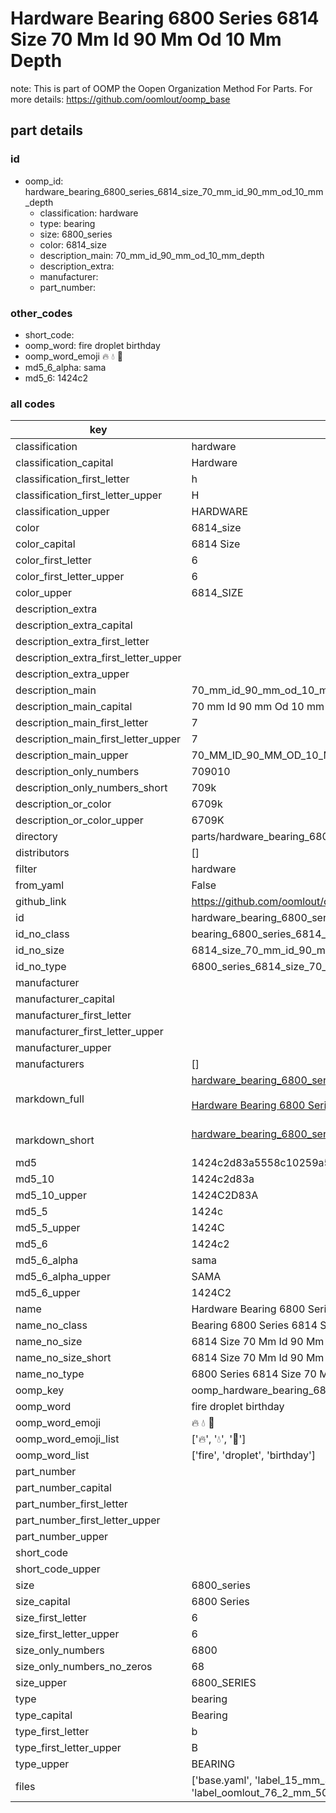 # Hardware Bearing 6800 Series 6814 Size 70 Mm Id 90 Mm Od 10 Mm Depth  

note: This is part of OOMP the Oopen Organization Method For Parts. For more details: https://github.com/oomlout/oomp_base

##  part details





### id
* oomp_id: hardware_bearing_6800_series_6814_size_70_mm_id_90_mm_od_10_mm_depth
  * classification: hardware
  * type: bearing
  * size: 6800_series
  * color: 6814_size
  * description_main: 70_mm_id_90_mm_od_10_mm_depth
  * description_extra: 
  * manufacturer: 
  * part_number: 

### other_codes
* short_code: 
* oomp_word: fire droplet birthday
* oomp_word_emoji :fire: :droplet: :birthday:
* md5_6_alpha: sama
* md5_6: 1424c2

### all codes 
| key | value |  
| --- | --- |  
| classification | hardware |  
| classification_capital | Hardware |  
| classification_first_letter | h |  
| classification_first_letter_upper | H |  
| classification_upper | HARDWARE |  
| color | 6814_size |  
| color_capital | 6814 Size |  
| color_first_letter | 6 |  
| color_first_letter_upper | 6 |  
| color_upper | 6814_SIZE |  
| description_extra |  |  
| description_extra_capital |  |  
| description_extra_first_letter |  |  
| description_extra_first_letter_upper |  |  
| description_extra_upper |  |  
| description_main | 70_mm_id_90_mm_od_10_mm_depth |  
| description_main_capital | 70 mm Id 90 mm Od 10 mm Depth |  
| description_main_first_letter | 7 |  
| description_main_first_letter_upper | 7 |  
| description_main_upper | 70_MM_ID_90_MM_OD_10_MM_DEPTH |  
| description_only_numbers | 709010 |  
| description_only_numbers_short | 709k |  
| description_or_color | 6709k |  
| description_or_color_upper | 6709K |  
| directory | parts/hardware_bearing_6800_series_6814_size_70_mm_id_90_mm_od_10_mm_depth |  
| distributors | [] |  
| filter | hardware |  
| from_yaml | False |  
| github_link | https://github.com/oomlout/oomlout_oomp_part_src/tree/main/parts/hardware_bearing_6800_series_6814_size_70_mm_id_90_mm_od_10_mm_depth/working |  
| id | hardware_bearing_6800_series_6814_size_70_mm_id_90_mm_od_10_mm_depth |  
| id_no_class | bearing_6800_series_6814_size_70_mm_id_90_mm_od_10_mm_depth |  
| id_no_size | 6814_size_70_mm_id_90_mm_od_10_mm_depth |  
| id_no_type | 6800_series_6814_size_70_mm_id_90_mm_od_10_mm_depth |  
| manufacturer |  |  
| manufacturer_capital |  |  
| manufacturer_first_letter |  |  
| manufacturer_first_letter_upper |  |  
| manufacturer_upper |  |  
| manufacturers | [] |  
| markdown_full | [hardware_bearing_6800_series_6814_size_70_mm_id_90_mm_od_10_mm_depth](https://github.com/oomlout/oomlout_oomp_part_src/tree/main/parts/hardware_bearing_6800_series_6814_size_70_mm_id_90_mm_od_10_mm_depth/working)<br>[](https://github.com/oomlout/oomlout_oomp_part_src/tree/main/parts/hardware_bearing_6800_series_6814_size_70_mm_id_90_mm_od_10_mm_depth/working)<br>[Hardware Bearing 6800 Series 6814 Size 70 Mm Id 90 Mm Od 10 Mm Depth](https://github.com/oomlout/oomlout_oomp_part_src/tree/main/parts/hardware_bearing_6800_series_6814_size_70_mm_id_90_mm_od_10_mm_depth/working)<br><br> |  
| markdown_short | [hardware_bearing_6800_series_6814_size_70_mm_id_90_mm_od_10_mm_depth](https://github.com/oomlout/oomlout_oomp_part_src/tree/main/parts/hardware_bearing_6800_series_6814_size_70_mm_id_90_mm_od_10_mm_depth/working)<br><br> |  
| md5 | 1424c2d83a5558c10259a5b115ed5fca |  
| md5_10 | 1424c2d83a |  
| md5_10_upper | 1424C2D83A |  
| md5_5 | 1424c |  
| md5_5_upper | 1424C |  
| md5_6 | 1424c2 |  
| md5_6_alpha | sama |  
| md5_6_alpha_upper | SAMA |  
| md5_6_upper | 1424C2 |  
| name | Hardware Bearing 6800 Series 6814 Size 70 Mm Id 90 Mm Od 10 Mm Depth |  
| name_no_class | Bearing 6800 Series 6814 Size 70 Mm Id 90 Mm Od 10 Mm Depth |  
| name_no_size | 6814 Size 70 Mm Id 90 Mm Od 10 Mm Depth |  
| name_no_size_short | 6814 Size 70 Mm Id 90 Mm Od 10 Mm Depth |  
| name_no_type | 6800 Series 6814 Size 70 Mm Id 90 Mm Od 10 Mm Depth |  
| oomp_key | oomp_hardware_bearing_6800_series_6814_size_70_mm_id_90_mm_od_10_mm_depth |  
| oomp_word | fire droplet birthday |  
| oomp_word_emoji | :fire: :droplet: :birthday: |  
| oomp_word_emoji_list | [':fire:', ':droplet:', ':birthday:'] |  
| oomp_word_list | ['fire', 'droplet', 'birthday'] |  
| part_number |  |  
| part_number_capital |  |  
| part_number_first_letter |  |  
| part_number_first_letter_upper |  |  
| part_number_upper |  |  
| short_code |  |  
| short_code_upper |  |  
| size | 6800_series |  
| size_capital | 6800 Series |  
| size_first_letter | 6 |  
| size_first_letter_upper | 6 |  
| size_only_numbers | 6800 |  
| size_only_numbers_no_zeros | 68 |  
| size_upper | 6800_SERIES |  
| type | bearing |  
| type_capital | Bearing |  
| type_first_letter | b |  
| type_first_letter_upper | B |  
| type_upper | BEARING |  
| files | ['base.yaml', 'label_15_mm_30_mm.pdf', 'label_15_mm_30_mm.svg', 'label_76_2_mm_50_8_mm.pdf', 'label_76_2_mm_50_8_mm.svg', 'label_oomlout_76_2_mm_50_8_mm.pdf', 'label_oomlout_76_2_mm_50_8_mm.svg', 'readme.md', 'working.json', 'working.yaml'] |  
